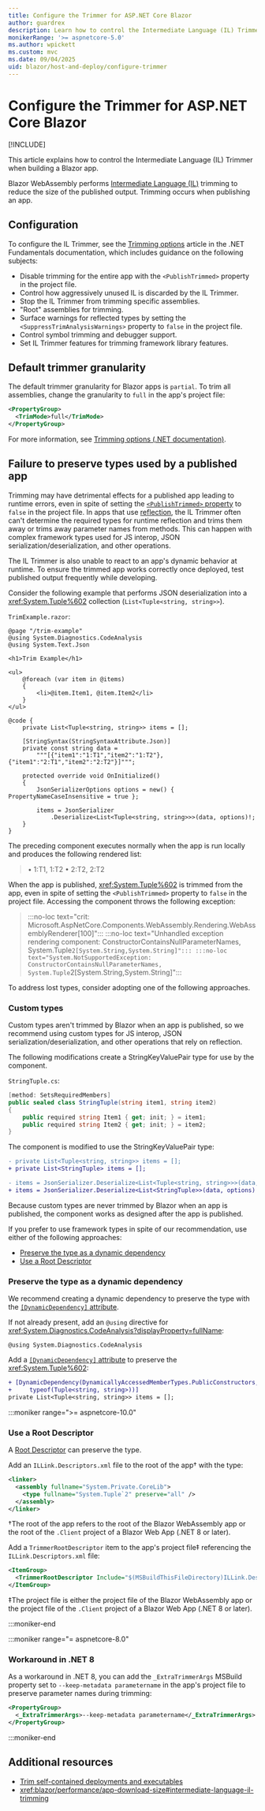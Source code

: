 ```yaml
---
title: Configure the Trimmer for ASP.NET Core Blazor
author: guardrex
description: Learn how to control the Intermediate Language (IL) Trimmer when building a Blazor app.
monikerRange: '>= aspnetcore-5.0'
ms.author: wpickett
ms.custom: mvc
ms.date: 09/04/2025
uid: blazor/host-and-deploy/configure-trimmer
---
```

# Configure the Trimmer for ASP.NET Core Blazor

[!INCLUDE[](~/includes/not-latest-version.md)]

This article explains how to control the Intermediate Language (IL) Trimmer when building a Blazor app.

Blazor WebAssembly performs [Intermediate Language (IL)](/dotnet/standard/glossary#il) trimming to reduce the size of the published output. Trimming occurs when publishing an app.

## Configuration

To configure the IL Trimmer, see the [Trimming options](/dotnet/core/deploying/trimming/trimming-options) article in the .NET Fundamentals documentation, which includes guidance on the following subjects:

* Disable trimming for the entire app with the `<PublishTrimmed>` property in the project file.
* Control how aggressively unused IL is discarded by the IL Trimmer.
* Stop the IL Trimmer from trimming specific assemblies.
* "Root" assemblies for trimming.
* Surface warnings for reflected types by setting the `<SuppressTrimAnalysisWarnings>` property to `false` in the project file.
* Control symbol trimming and debugger support.
* Set IL Trimmer features for trimming framework library features.

## Default trimmer granularity

The default trimmer granularity for Blazor apps is `partial`. To trim all assemblies, change the granularity to `full` in the app's project file:

```xml
<PropertyGroup>
  <TrimMode>full</TrimMode>
</PropertyGroup>
```

For more information, see [Trimming options (.NET documentation)](/dotnet/core/deploying/trimming/trimming-options#trimming-granularity).

## Failure to preserve types used by a published app

Trimming may have detrimental effects for a published app leading to runtime errors, even in spite of setting the [`<PublishTrimmed>` property](#configuration) to `false` in the project file. In apps that use [reflection](/dotnet/csharp/advanced-topics/reflection-and-attributes/), the IL Trimmer often can't determine the required types for runtime reflection and trims them away or trims away parameter names from methods. This can happen with complex framework types used for JS interop, JSON serialization/deserialization, and other operations.

The IL Trimmer is also unable to react to an app's dynamic behavior at runtime. To ensure the trimmed app works correctly once deployed, test published output frequently while developing.

Consider the following example that performs JSON deserialization into a <xref:System.Tuple%602> collection (`List<Tuple<string, string>>`).

`TrimExample.razor`:

```razor
@page "/trim-example"
@using System.Diagnostics.CodeAnalysis
@using System.Text.Json

<h1>Trim Example</h1>

<ul>
    @foreach (var item in @items)
    {
        <li>@item.Item1, @item.Item2</li>
    }
</ul>

@code {
    private List<Tuple<string, string>> items = [];

    [StringSyntax(StringSyntaxAttribute.Json)]
    private const string data =
        """[{"item1":"1:T1","item2":"1:T2"},{"item1":"2:T1","item2":"2:T2"}]""";

    protected override void OnInitialized()
    {
        JsonSerializerOptions options = new() { PropertyNameCaseInsensitive = true };

        items = JsonSerializer
            .Deserialize<List<Tuple<string, string>>>(data, options)!;
    }
}
```

The preceding component executes normally when the app is run locally and produces the following rendered list:

> • 1:T1, 1:T2
> • 2:T2, 2:T2

When the app is published, <xref:System.Tuple%602> is trimmed from the app, even in spite of setting the `<PublishTrimmed>` property to `false` in the project file. Accessing the component throws the following exception:

> :::no-loc text="crit: Microsoft.AspNetCore.Components.WebAssembly.Rendering.WebAssemblyRenderer[100]":::
> :::no-loc text="Unhandled exception rendering component: ConstructorContainsNullParameterNames, System.Tuple`2[System.String,System.String]":::
> :::no-loc text="System.NotSupportedException: ConstructorContainsNullParameterNames, System.Tuple`2[System.String,System.String]":::

To address lost types, consider adopting one of the following approaches.

### Custom types

Custom types aren't trimmed by Blazor when an app is published, so we recommend using custom types for JS interop, JSON serialization/deserialization, and other operations that rely on reflection.

The following modifications create a StringKeyValuePair type for use by the component.

`StringTuple.cs`:

```csharp
[method: SetsRequiredMembers]
public sealed class StringTuple(string item1, string item2)
{
    public required string Item1 { get; init; } = item1;
    public required string Item2 { get; init; } = item2;
}
```

The component is modified to use the StringKeyValuePair type:

```diff
- private List<Tuple<string, string>> items = [];
+ private List<StringTuple> items = [];
```

```diff
- items = JsonSerializer.Deserialize<List<Tuple<string, string>>>(data, options)!;
+ items = JsonSerializer.Deserialize<List<StringTuple>>(data, options)!;
```

Because custom types are never trimmed by Blazor when an app is published, the component works as designed after the app is published.

If you prefer to use framework types in spite of our recommendation, use either of the following approaches:

* [Preserve the type as a dynamic dependency](#preserve-the-type-as-a-dynamic-dependency)
* [Use a Root Descriptor](#use-a-root-descriptor)

### Preserve the type as a dynamic dependency

We recommend creating a dynamic dependency to preserve the type with the [`[DynamicDependency]` attribute](xref:System.Diagnostics.CodeAnalysis.DynamicDependencyAttribute).

If not already present, add an `@using` directive for <xref:System.Diagnostics.CodeAnalysis?displayProperty=fullName>:

```razor
@using System.Diagnostics.CodeAnalysis
```

Add a [`[DynamicDependency]` attribute](xref:System.Diagnostics.CodeAnalysis.DynamicDependencyAttribute) to preserve the <xref:System.Tuple%602>:

```diff
+ [DynamicDependency(DynamicallyAccessedMemberTypes.PublicConstructors, 
+     typeof(Tuple<string, string>))]
private List<Tuple<string, string>> items = [];
```

:::moniker range=">= aspnetcore-10.0"

### Use a Root Descriptor

<!-- REVIEW NOTE: Per https://github.com/dotnet/aspnetcore/issues/52947#issuecomment-3165135697, 
                  we have coverage for the ILLink file. We also have [DynamicDependency] covered.
                  
                  However, we don't have coverage on 'rd.xml', and IDK what that even is. Is that 
                  file something we need to cover here?
-->

A [Root Descriptor](/dotnet/core/deploying/trimming/trimming-options#root-descriptors) can preserve the type.

Add an `ILLink.Descriptors.xml` file to the root of the app&dagger; with the type:

```xml
<linker>
  <assembly fullname="System.Private.CoreLib">
    <type fullname="System.Tuple`2" preserve="all" />
  </assembly>
</linker>
```

&dagger;The root of the app refers to the root of the Blazor WebAssembly app or the root of the `.Client` project of a Blazor Web App (.NET 8 or later).

Add a `TrimmerRootDescriptor` item to the app's project file&Dagger; referencing the `ILLink.Descriptors.xml` file:

```xml
<ItemGroup>
  <TrimmerRootDescriptor Include="$(MSBuildThisFileDirectory)ILLink.Descriptors.xml" />
</ItemGroup>
```

&Dagger;The project file is either the project file of the Blazor WebAssembly app or the project file of the `.Client` project of a Blazor Web App (.NET 8 or later).

:::moniker-end

:::moniker range="= aspnetcore-8.0"

### Workaround in .NET 8

As a workaround in .NET 8, you can add the `_ExtraTrimmerArgs` MSBuild property set to `--keep-metadata parametername` in the app's project file to preserve parameter names during trimming:

```xml
<PropertyGroup>
  <_ExtraTrimmerArgs>--keep-metadata parametername</_ExtraTrimmerArgs>
</PropertyGroup>
```

:::moniker-end

## Additional resources

* [Trim self-contained deployments and executables](/dotnet/core/deploying/trimming/trim-self-contained)
* <xref:blazor/performance/app-download-size#intermediate-language-il-trimming>
